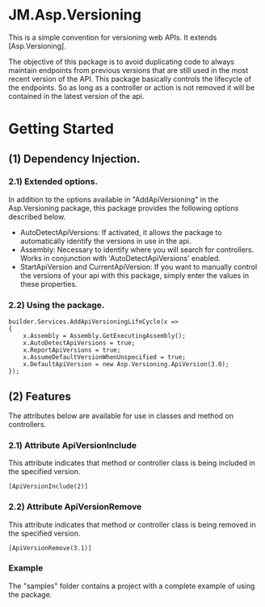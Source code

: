 # JM.Asp.Versioning
This is a simple convention for versioning web APIs. It extends [Asp.Versioning].

The objective of this package is to avoid duplicating code to always maintain endpoints from previous versions that are still used in the most recent version of the API. This package basically controls the lifecycle of the endpoints. So as long as a controller or action is not removed it will be contained in the latest version of the api.

# Getting Started

## (1) Dependency Injection.

### 2.1) Extended options.
In addition to the options available in "AddApiVersioning" in the Asp.Versioning package, this package provides the following options described below.

- AutoDetectApiVersions: If activated, it allows the package to automatically identify the versions in use in the api.
- Assembly: Necessary to identify where you will search for controllers. Works in conjunction with 'AutoDetectApiVersions' enabled.
- StartApiVersion and CurrentApiVersion: If you want to manually control the versions of your api with this package, simply enter the values in these properties.

### 2.2) Using the package.

```
builder.Services.AddApiVersioningLifeCycle(x =>
{
    x.Assembly = Assembly.GetExecutingAssembly();
    x.AutoDetectApiVersions = true;
    x.ReportApiVersions = true;
    x.AssumeDefaultVersionWhenUnspecified = true;
    x.DefaultApiVersion = new Asp.Versioning.ApiVersion(3.0);
});
```
## (2) Features
The attributes below are available for use in classes and method on controllers.

### 2.1) Attribute ApiVersionInclude
This attribute indicates that method or controller class is being included in the specified version.
```
[ApiVersionInclude(2)]
```

### 2.2) Attribute ApiVersionRemove 
This attribute indicates that method or controller class is being removed in the specified version.
```
[ApiVersionRemove(3.1)]
```

### Example

The "samples" folder contains a project with a complete example of using the package.

